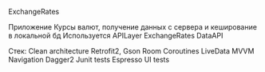  ExchangeRates

 Приложение Курсы валют, получение данных с сервера и кеширование в локальной бд
 Используется APILayer ExchangeRates DataAPI

 Стек:
    Clean architecture
    Retrofit2, Gson
    Room
    Coroutines
    LiveData
    MVVM
    Navigation
    Dagger2
    Junit tests
    Espresso UI tests